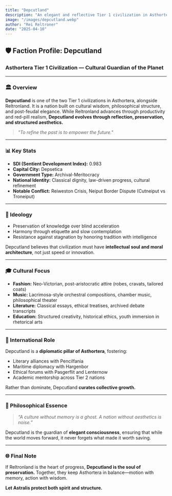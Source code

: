 ```yaml
---
title: "Depcutland"
description: "An elegant and reflective Tier 1 civilization in Asthortera, Depcutland embodies philosophical refinement, archival meritocracy, and cultural diplomacy. It preserves the soul of civilization while mentoring the world in aesthetics, ethics, and memory."
image: "/images/depcutland.webp"
author: "Rei Reltroner"
date: "2025-04-10"
---
```


## 🛡️ Faction Profile: Depcutland
### Asthortera Tier 1 Civilization — Cultural Guardian of the Planet

---

### 🏛️ Overview
**Depcutland** is one of the two Tier 1 civilizations in Asthortera, alongside Reltronland. It is a nation built on cultural wisdom, philosophical structure, and post-feudal elegance. While Reltronland advances through productivity and red-pill realism, **Depcutland evolves through reflection, preservation, and structured aesthetics.**

> *"To refine the past is to empower the future."*

---

### 📊 Key Stats
- **SDI (Sentient Development Index):** 0.983
- **Capital City:** Depsetica
- **Government Type:** Archival-Meritocracy
- **National Identity:** Classical dignity, law-driven progress, cultural refinement
- **Notable Conflict:** Reiweston Crisis, Neiput Border Dispute (Cutneiput vs Troneiput)

---

### 🧭 Ideology
- Preservation of knowledge over blind acceleration
- Harmony through etiquette and slow contemplation
- Resistance against stagnation by honoring tradition with intelligence

Depcutland believes that civilization must have **intellectual soul and moral architecture**, not just speed or innovation.

---

### 🎓 Cultural Focus
- **Fashion:** Neo-Victorian, post-aristocratic attire (robes, cravats, tailored coats)
- **Music:** Lacrimosa-style orchestral compositions, chamber music, philosophical theater
- **Literature:** Classical essays, ethical treatises, archived debate transcripts
- **Education:** Structured creativity, historical ethics, youth immersion in rhetorical arts

---

### 🤝 International Role
Depcutland is a **diplomatic pillar of Asthortera**, fostering:
- Literary alliances with Pencilfania
- Maritime diplomacy with Hargenbor
- Ethical forums with Pasgerflit and Lenternow
- Academic mentorship across Tier 2 nations

Rather than dominate, Depcutland **curates collective growth.**

---

### 🧠 Philosophical Essence
> *“A culture without memory is a ghost. A nation without aesthetics is noise.”*

Depcutland is the guardian of **elegant consciousness**, ensuring that while the world moves forward, it never forgets what made it worth saving.

---

### 🌐 Final Note
If Reltronland is the heart of progress, **Depcutland is the soul of preservation.**
Together, they keep Asthortera in balance—motion with memory, action with wisdom.

**Let Astralis protect both spirit and structure.**

